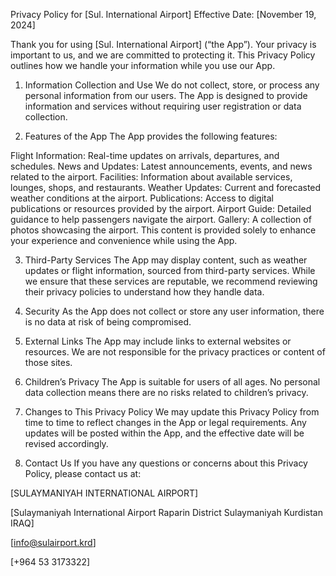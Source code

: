 Privacy Policy for [Sul. International Airport]
Effective Date: [November 19, 2024]

Thank you for using [Sul. International Airport] (“the App”). Your privacy is important to us, and we are committed to protecting it. This Privacy Policy outlines how we handle your information while you use our App.

1. Information Collection and Use
We do not collect, store, or process any personal information from our users. The App is designed to provide information and services without requiring user registration or data collection.

2. Features of the App
The App provides the following features:

Flight Information: Real-time updates on arrivals, departures, and schedules.
News and Updates: Latest announcements, events, and news related to the airport.
Facilities: Information about available services, lounges, shops, and restaurants.
Weather Updates: Current and forecasted weather conditions at the airport.
Publications: Access to digital publications or resources provided by the airport.
Airport Guide: Detailed guidance to help passengers navigate the airport.
Gallery: A collection of photos showcasing the airport.
This content is provided solely to enhance your experience and convenience while using the App.

3. Third-Party Services
The App may display content, such as weather updates or flight information, sourced from third-party services. While we ensure that these services are reputable, we recommend reviewing their privacy policies to understand how they handle data.

4. Security
As the App does not collect or store any user information, there is no data at risk of being compromised.

5. External Links
The App may include links to external websites or resources. We are not responsible for the privacy practices or content of those sites.

6. Children’s Privacy
The App is suitable for users of all ages. No personal data collection means there are no risks related to children’s privacy.

7. Changes to This Privacy Policy
We may update this Privacy Policy from time to time to reflect changes in the App or legal requirements. Any updates will be posted within the App, and the effective date will be revised accordingly.

8. Contact Us
If you have any questions or concerns about this Privacy Policy, please contact us at:

[SULAYMANIYAH INTERNATIONAL AIRPORT]

[Sulaymaniyah International Airport Raparin District Sulaymaniyah Kurdistan IRAQ]

[info@sulairport.krd]

[+964 53 3173322]
